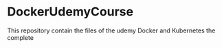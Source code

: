 # DockerUdemyCourse
This repository contain the files of the udemy Docker and Kubernetes the complete 
